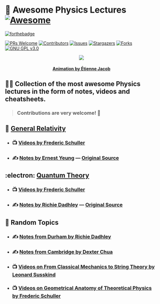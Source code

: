 # :scroll: **Awesome Physics Lectures** [![Awesome](https://cdn.rawgit.com/sindresorhus/awesome/d7305f38d29fed78fa85652e3a63e154dd8e8829/media/badge.svg)](https://github.com/sindresorhus/awesome)

[![forthebadge](https://forthebadge.com/images/badges/powered-by-black-magic.svg)](https://forthebadge.com)

[![PRs Welcome](https://img.shields.io/badge/PRs-welcome-brightgreen.svg?style=for-the-badge)](https://github.com/tensorush/Awesome-Physics-Lectures/pulls)
[![Contributors][contributors-shield]][contributors-url]
[![Issues][issues-shield]][issues-url]
[![Stargazers][stars-shield]][stars-url]
[![Forks][forks-shield]][forks-url]
[![GNU GPL v3.0][license-shield]][license-url]

<p align="center">
    <img src="https://bleuje.github.io/gifset/2021/gifs/2021_6_revisionreworked.gif">
</p>

<h4 align="center"> 
    <p><a href="https://twitter.com/etiennejcb/">Animation by Étienne Jacob</a></p>
</h4>

## :man_teacher: Collection of the most awesome Physics lectures in the form of notes, videos and cheatsheets.

> ### Contributions are very welcome! :hugs:

## :milky_way: [General Relativity](https://github.com/tensorush/Awesome-Physics-Lectures/blob/master/General-Relativity)

- ### :tv: [Videos by Frederic Schuller](https://www.youtube.com/playlist?list=PLFeEvEPtX_0S6vxxiiNPrJbLu9aK1UVC_)

- ### :writing_hand: [Notes by Ernest Yeung](https://github.com/tensorush/Awesome-Physics-Lectures/blob/master/General-Relativity/yeung.pdf) — [Original Source](https://lazierthanthou.github.io/Lecture_Notes_GR/)

## :electron: [Quantum Theory](https://github.com/tensorush/Awesome-Physics-Lectures/blob/master/Quantum-Theory)

- ### :tv: [Videos by Frederic Schuller](https://www.youtube.com/playlist?list=PLPH7f_7ZlzxQVx5jRjbfRGEzWY_upS5K6)

- ### :writing_hand: [Notes by Richie Dadhley](https://github.com/tensorush/Awesome-Physics-Lectures/blob/master/Quantum-Theory/dadhley.pdf) — [Original Source](https://richie291.wixsite.com/theoreticalphysics/projects-2)

## :slot_machine: Random Topics

- ### :writing_hand: [Notes from Durham by Richie Dadhley](https://richie291.wixsite.com/theoreticalphysics/projects-2)

- ### :writing_hand: [Notes from Cambridge by Dexter Chua](http://dec41.user.srcf.net/notes/)

- ### :tv: [Videos on From Classical Mechanics to String Theory by Leonard Susskind](https://www.youtube.com/playlist?list=PL6i60qoDQhQGaGbbg-4aSwXJvxOqO6o5e)

- ### :tv: [Videos on Geometrical Anatomy of Theoretical Physics by Frederic Schuller](https://www.youtube.com/playlist?list=PLPH7f_7ZlzxTi6kS4vCmv4ZKm9u8g5yic)

<!-- MARKDOWN LINKS -->

[contributors-shield]: https://img.shields.io/github/contributors/tensorush/Awesome-Physics-Lectures.svg?style=for-the-badge
[contributors-url]: https://github.com/tensorush/Awesome-Physics-Lectures/graphs/contributors
[issues-shield]: https://img.shields.io/github/issues/tensorush/Awesome-Physics-Lectures.svg?style=for-the-badge
[issues-url]: https://github.com/tensorush/Awesome-Physics-Lectures/issues
[stars-shield]: https://img.shields.io/github/stars/tensorush/Awesome-Physics-Lectures.svg?style=for-the-badge
[stars-url]: https://github.com/tensorush/Awesome-Physics-Lectures/stargazers
[forks-shield]: https://img.shields.io/github/forks/tensorush/Awesome-Physics-Lectures.svg?style=for-the-badge
[forks-url]: https://github.com/tensorush/Awesome-Physics-Lectures/network/members
[license-shield]: https://img.shields.io/github/license/tensorush/Awesome-Physics-Lectures.svg?style=for-the-badge
[license-url]: https://github.com/tensorush/Awesome-Physics-Lectures/blob/master/LICENSE.md

